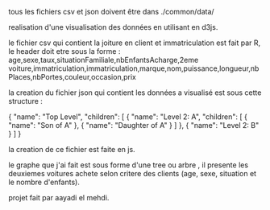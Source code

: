 tous les fichiers csv et json doivent être dans ./common/data/

realisation d'une visualisation des données en utilisant en d3js.

le fichier csv qui contient la joiture en client et immatriculation est fait par R,
le header doit etre sous la forme :
age,sexe,taux,situationFamiliale,nbEnfantsAcharge,2eme voiture,immatriculation,immatriculation,marque,nom,puissance,longueur,nbPlaces,nbPortes,couleur,occasion,prix

la creation du fichier json qui contient les données a visualisé est sous cette structure :

{
    "name": "Top Level",
    "children": [
      { 
        "name": "Level 2: A",
        "children": [
          { "name": "Son of A" },
          { "name": "Daughter of A" }
        ]
      },
      { "name": "Level 2: B" }
    ]
}

la creation de ce fichier est faite en js.

le graphe que j'ai fait est sous forme d'une tree ou arbre , il presente les deuxiemes voitures achete selon critere des clients (age, sexe, situation et le nombre d'enfants).

projet fait par aayadi el mehdi.